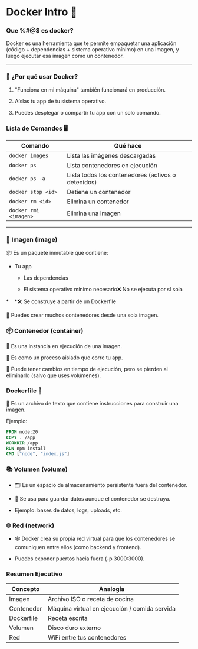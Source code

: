 # Docker Intro 🚀

### Que %#@$ es docker?

Docker es una herramienta que te permite empaquetar una aplicación (código + dependencias + sistema operativo mínimo) en una imagen, y luego ejecutar esa imagen como un contenedor.

---

### 🧱 ¿Por qué usar Docker?

1. "Funciona en mi máquina" también funcionará en producción.

2. Aíslas tu app de tu sistema operativo.

3. Puedes desplegar o compartir tu app con un solo comando.

### Lista de Comandos 🖥️

| Comando               | Qué hace                                           |
| --------------------- | -------------------------------------------------- |
| `docker images`       | Lista las imágenes descargadas                     |
| `docker ps`           | Lista contenedores en ejecución                    |
| `docker ps -a`        | Lista todos los contenedores (activos o detenidos) |
| `docker stop <id>`    | Detiene un contenedor                              |
| `docker rm <id>`      | Elimina un contenedor                              |
| `docker rmi <imagen>` | Elimina una imagen                                 |

---

### 🧱 Imagen (image)

📦 Es un paquete inmutable que contiene:

* Tu app
  
  * Las dependencias
  
  * El sistema operativo mínimo necesario❌ No se ejecuta por sí sola

*    *🛠️ Se construye a partir de un Dockerfile

🔁 Puedes crear muchos contenedores desde una sola imagen.

### 📦 Contenedor (container)

🚀 Es una instancia en ejecución de una imagen.

🧠 Es como un proceso aislado que corre tu app.

💾 Puede tener cambios en tiempo de ejecución, pero se pierden al eliminarlo (salvo que uses volúmenes).

### Dockerfile 📃

🧾 Es un archivo de texto que contiene instrucciones para construir una imagen.

Ejemplo:

```dockerfile
FROM node:20
COPY . /app
WORKDIR /app
RUN npm install
CMD ["node", "index.js"]
```

### 📚 Volumen (volume)

* 🗂️ Es un espacio de almacenamiento persistente fuera del contenedor.

* 🔁 Se usa para guardar datos aunque el contenedor se destruya.

* Ejemplo: bases de datos, logs, uploads, etc.

### 🌐 Red (network)

* 🕸️ Docker crea su propia red virtual para que los contenedores se comuniquen entre ellos (como backend y frontend).

* Puedes exponer puertos hacia fuera (-p 3000:3000).

### Resumen Ejecutivo

| Concepto   | Analogía                                      |
| ---------- | --------------------------------------------- |
| Imagen     | Archivo ISO o receta de cocina                |
| Contenedor | Máquina virtual en ejecución / comida servida |
| Dockerfile | Receta escrita                                |
| Volumen    | Disco duro externo                            |
| Red        | WiFi entre tus contenedores                   |
